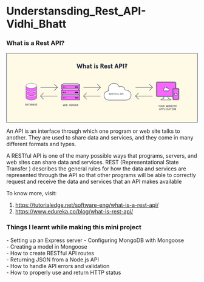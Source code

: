 # Understansding_Rest_API-Vidhi_Bhatt

<h3> What is a Rest API? </h3>
<img align="center" src="https://raw.githubusercontent.com/Codecademy/articles/0b631b51723fbb3cc652ef5f009082aa71916e63/images/rest_api.svg">
<p>
  An API is an interface through which one program or web site talks to another.
They are used to share data and services, and they come in many different
formats and types.

A RESTful API is one of the many possible ways that programs, servers, 
and web sites can share data and services. REST (Representational State Transfer
) describes the general rules for how the data and services are represented 
through the API so that other programs will be able to correctly request and 
receive the data and services that an API makes available
</p>

To know more, visit: 
1. https://tutorialedge.net/software-eng/what-is-a-rest-api/
2. https://www.edureka.co/blog/what-is-rest-api/

<h3> Things I learnt while making this mini project </h3>
<p>
- Setting up an Express server
- Configuring MongoDB with Mongoose <br>
- Creating a model in Mongoose <br>
- How to create RESTful API routes <br>
- Returning JSON from a Node.js API <br>
- How to handle API errors and validation <br>
- How to properly use and return HTTP status 
  </p>
